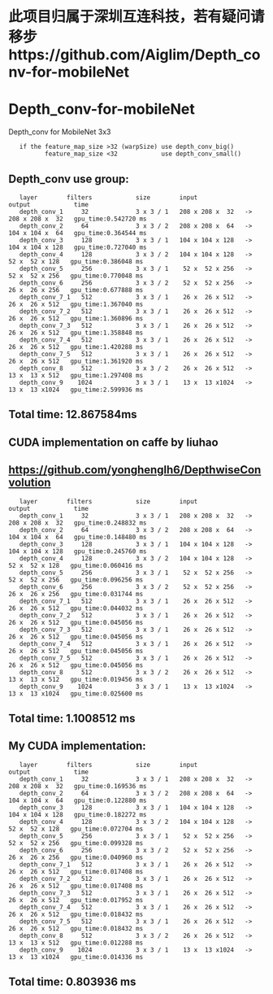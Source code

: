 # 此项目归属于深圳互连科技，若有疑问请移步https://github.com/Aiglim/Depth_conv-for-mobileNet


# Depth_conv-for-mobileNet
Depth_conv for MobileNet 3x3

       if the feature_map_size >32 (warpSize) use depth_conv_big()
              feature_map_size <32            use depth_conv_small()
       
       
## Depth_conv use group:

       layer        filters            size        input                  output            time 
       depth_conv_1     32             3 x 3 / 1   208 x 208 x  32   ->   208 x 208 x  32   gpu_time:0.542720 ms 
       depth_conv_2     64             3 x 3 / 2   208 x 208 x  64   ->   104 x 104 x  64   gpu_time:0.364544 ms
       depth_conv_3     128            3 x 3 / 1   104 x 104 x 128   ->   104 x 104 x 128   gpu_time:0.727040 ms
       depth_conv_4     128            3 x 3 / 2   104 x 104 x 128   ->    52 x  52 x 128   gpu_time:0.386048 ms
       depth_conv_5     256            3 x 3 / 1    52 x  52 x 256   ->    52 x  52 x 256   gpu_time:0.770048 ms
       depth_conv_6     256            3 x 3 / 2    52 x  52 x 256   ->    26 x  26 x 256   gpu_time:0.677888 ms
       depth_conv_7_1   512            3 x 3 / 1    26 x  26 x 512   ->    26 x  26 x 512   gpu_time:1.367040 ms
       depth_conv_7_2   512            3 x 3 / 1    26 x  26 x 512   ->    26 x  26 x 512   gpu_time:1.360896 ms
       depth_conv_7_3   512            3 x 3 / 1    26 x  26 x 512   ->    26 x  26 x 512   gpu_time:1.358848 ms
       depth_conv_7_4   512            3 x 3 / 1    26 x  26 x 512   ->    26 x  26 x 512   gpu_time:1.420288 ms
       depth_conv_7_5   512            3 x 3 / 1    26 x  26 x 512   ->    26 x  26 x 512   gpu_time:1.361920 ms
       depth_conv_8     512            3 x 3 / 2    26 x  26 x 512   ->    13 x  13 x 512   gpu_time:1.297408 ms
       depth_conv_9    1024            3 x 3 / 1    13 x  13 x1024   ->    13 x  13 x1024   gpu_time:2.599936 ms
## Total time: 12.867584ms
 
## CUDA implementation on caffe by liuhao 
## https://github.com/yonghenglh6/DepthwiseConvolution

       layer        filters            size        input                  output            time
       depth_conv_1     32             3 x 3 / 1   208 x 208 x  32   ->   208 x 208 x  32   gpu_time:0.248832 ms
       depth_conv_2     64             3 x 3 / 2   208 x 208 x  64   ->   104 x 104 x  64   gpu_time:0.148480 ms
       depth_conv_3     128            3 x 3 / 1   104 x 104 x 128   ->   104 x 104 x 128   gpu_time:0.245760 ms
       depth_conv_4     128            3 x 3 / 2   104 x 104 x 128   ->    52 x  52 x 128   gpu_time:0.060416 ms
       depth_conv_5     256            3 x 3 / 1    52 x  52 x 256   ->    52 x  52 x 256   gpu_time:0.096256 ms
       depth_conv_6     256            3 x 3 / 2    52 x  52 x 256   ->    26 x  26 x 256   gpu_time:0.031744 ms
       depth_conv_7_1   512            3 x 3 / 1    26 x  26 x 512   ->    26 x  26 x 512   gpu_time:0.044032 ms
       depth_conv_7_2   512            3 x 3 / 1    26 x  26 x 512   ->    26 x  26 x 512   gpu_time:0.045056 ms
       depth_conv_7_3   512            3 x 3 / 1    26 x  26 x 512   ->    26 x  26 x 512   gpu_time:0.045056 ms
       depth_conv_7_4   512            3 x 3 / 1    26 x  26 x 512   ->    26 x  26 x 512   gpu_time:0.045056 ms
       depth_conv_7_5   512            3 x 3 / 1    26 x  26 x 512   ->    26 x  26 x 512   gpu_time:0.045056 ms
       depth_conv_8     512            3 x 3 / 2    26 x  26 x 512   ->    13 x  13 x 512   gpu_time:0.019456 ms
       depth_conv_9    1024            3 x 3 / 1    13 x  13 x1024   ->    13 x  13 x1024   gpu_time:0.025600 ms
## Total time: 1.1008512 ms


 
 
## My CUDA implementation: 

       layer        filters            size        input                  output            time
       depth_conv_1     32             3 x 3 / 1   208 x 208 x  32   ->   208 x 208 x  32   gpu_time:0.169536 ms
       depth_conv_2     64             3 x 3 / 2   208 x 208 x  64   ->   104 x 104 x  64   gpu_time:0.122880 ms
       depth_conv_3     128            3 x 3 / 1   104 x 104 x 128   ->   104 x 104 x 128   gpu_time:0.182272 ms
       depth_conv_4     128            3 x 3 / 2   104 x 104 x 128   ->    52 x  52 x 128   gpu_time:0.072704 ms
       depth_conv_5     256            3 x 3 / 1    52 x  52 x 256   ->    52 x  52 x 256   gpu_time:0.099328 ms
       depth_conv_6     256            3 x 3 / 2    52 x  52 x 256   ->    26 x  26 x 256   gpu_time:0.040960 ms
       depth_conv_7_1   512            3 x 3 / 1    26 x  26 x 512   ->    26 x  26 x 512   gpu_time:0.017408 ms
       depth_conv_7_2   512            3 x 3 / 1    26 x  26 x 512   ->    26 x  26 x 512   gpu_time:0.017408 ms
       depth_conv_7_3   512            3 x 3 / 1    26 x  26 x 512   ->    26 x  26 x 512   gpu_time:0.017952 ms
       depth_conv_7_4   512            3 x 3 / 1    26 x  26 x 512   ->    26 x  26 x 512   gpu_time:0.018432 ms
       depth_conv_7_5   512            3 x 3 / 1    26 x  26 x 512   ->    26 x  26 x 512   gpu_time:0.018432 ms
       depth_conv_8     512            3 x 3 / 2    26 x  26 x 512   ->    13 x  13 x 512   gpu_time:0.012288 ms
       depth_conv_9    1024            3 x 3 / 1    13 x  13 x1024   ->    13 x  13 x1024   gpu_time:0.014336 ms
## Total time: 0.803936 ms








 

